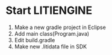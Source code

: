 # Start LITIENGINE

1. Make a new gradle project in Eclipse
2. Add main class(Program.java)
3. Edit build.gradle
4. Make new .litidata file in SDK
